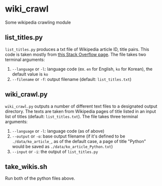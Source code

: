 # wiki_crawl
Some wikipedia crawling module

## list_titles.py
`list_titles.py` produces a txt file of Wikipedia article ID, title pairs. 
This code is taken mostly from [this Stack Overflow page](https://stackoverflow.com/questions/24474288/how-to-obtain-a-list-of-titles-of-all-wikipedia-articles).
The file takes two terminal arguments:
1. `--language` or `-l`: language code (ex. `en` for English, `ko` for Korean), the default value is `ko`
2. `--filename` or `-f`: output filename (default: `list_titles.txt`)

## wiki_crawl.py
`wiki_crawl.py` outputs a number of different text files to a designated output directory. The texts are taken from Wikipedia pages of title listed in an input list of titles (default: `list_titles.txt`).
The file takes three terminal arguments:
1. `--language` or `-l`: language code (as of above)
2. `--output` or `-o`: base output filename (if it's defined to be `./data/ko_article_`, as of the default case, a page of title "Python" would be saved as `./data/ko_article_Python.txt`)
3. `--input` or `-i`: the output of `list_titles.py`

## take_wikis.sh
Run both of the python files above.

